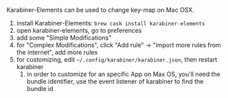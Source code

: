 Karabiner-Elements can be used to change key-map on Mac OSX.

1. install Karabiner-Elements: `brew cask install karabiner-elements`
2. open karabiner-elements, go to preferences
3. add some "Simple Modifications"
4. for "Complex Modifications", click "Add rule" -> "import more rules from the internet", add more rules
5. for customizing, edit `~/.config/karabiner/karabiner.json`, then restart karabiner
   1. in order to customize for an specific App on Max OS, you'll need the bundle identifier, use the event listener of karabiner to find the bundle id

